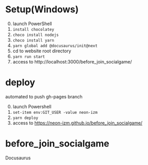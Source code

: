 # Setup(Windows)
0. launch PowerShell
1. `install chocolatey`
2. `choco install nodejs`
3. `choco install yarn`
4. `yarn global add @docusaurus/init@next`
5. cd to website root directory
6. `yarn run start`
7. access to http://localhost:3000/before_join_socialgame/

# deploy
automated to push gh-pages branch

0. launch Powershell
1. `set-item env:GIT_USER -value neon-izm`
2. `yarn deploy`
3. access to https://neon-izm.github.io/before_join_socialgame/


# before_join_socialgame
Docusaurus


